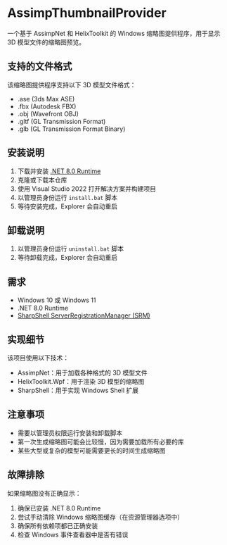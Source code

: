 # AssimpThumbnailProvider

一个基于 AssimpNet 和 HelixToolkit 的 Windows 缩略图提供程序，用于显示 3D 模型文件的缩略图预览。

## 支持的文件格式

该缩略图提供程序支持以下 3D 模型文件格式：
- .ase (3ds Max ASE)
- .fbx (Autodesk FBX)
- .obj (Wavefront OBJ)
- .gltf (GL Transmission Format)
- .glb (GL Transmission Format Binary)

## 安装说明

1. 下载并安装 [.NET 8.0 Runtime](https://dotnet.microsoft.com/download/dotnet/8.0)
2. 克隆或下载本仓库
3. 使用 Visual Studio 2022 打开解决方案并构建项目
4. 以管理员身份运行 `install.bat` 脚本
5. 等待安装完成，Explorer 会自动重启

## 卸载说明

1. 以管理员身份运行 `uninstall.bat` 脚本
2. 等待卸载完成，Explorer 会自动重启

## 需求

- Windows 10 或 Windows 11
- .NET 8.0 Runtime
- [SharpShell ServerRegistrationManager (SRM)](https://github.com/dwmkerr/sharpshell)

## 实现细节

该项目使用以下技术：
- AssimpNet：用于加载各种格式的 3D 模型文件
- HelixToolkit.Wpf：用于渲染 3D 模型的缩略图
- SharpShell：用于实现 Windows Shell 扩展

## 注意事项

- 需要以管理员权限运行安装和卸载脚本
- 第一次生成缩略图可能会比较慢，因为需要加载所有必要的库
- 某些大型或复杂的模型可能需要更长的时间生成缩略图

## 故障排除

如果缩略图没有正确显示：
1. 确保已安装 .NET 8.0 Runtime
2. 尝试手动清除 Windows 缩略图缓存（在资源管理器选项中）
3. 确保所有依赖项都已正确安装
4. 检查 Windows 事件查看器中是否有错误 